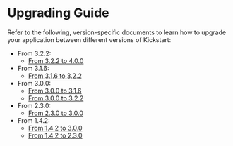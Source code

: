 # Upgrading Guide

Refer to the following, version-specific documents to learn how to upgrade your application between different versions 
of Kickstart:

* From 3.2.2:
  * [From 3.2.2 to 4.0.0](docs/upgrading/3.2.2_to_4.0.0.md)
* From 3.1.6:
  * [From 3.1.6 to 3.2.2](docs/upgrading/3.1.6_to_3.2.2.md)
* From 3.0.0:
  * [From 3.0.0 to 3.1.6](docs/upgrading/3.0.0_to_3.1.6.md)
  * [From 3.0.0 to 3.2.2](docs/upgrading/3.0.0_to_3.2.2.md)
* From 2.3.0:
  * [From 2.3.0 to 3.0.0](docs/upgrading/2.3.0_to_3.0.0.md)
* From 1.4.2:
  * [From 1.4.2 to 3.0.0](docs/upgrading/1.4.2_to_3.0.0.md)
  * [From 1.4.2 to 2.3.0](docs/upgrading/1.4.2_to_2.3.0.md)
